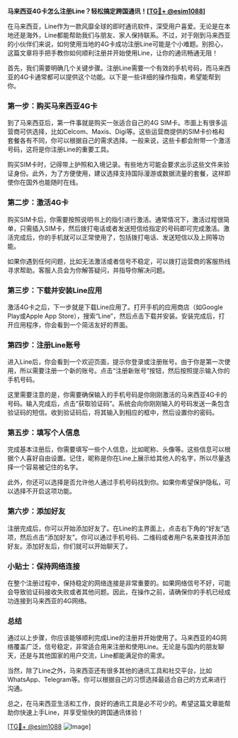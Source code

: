 **马来西亚4G卡怎么注册Line？轻松搞定跨国通讯！[[TG💪+ @esim1088](https://t.me/s/esim1088)]**

在马来西亚，Line作为一款风靡全球的即时通讯软件，深受用户喜爱。无论是在本地还是海外，Line都能帮助我们与朋友、家人保持联系。不过，对于刚到马来西亚的小伙伴们来说，如何使用当地的4G卡成功注册Line可能是个小难题。别担心，这篇文章将手把手教你如何顺利注册并开始使用Line，让你的通讯畅通无阻！

首先，我们需要明确几个关键步骤。注册Line需要一个有效的手机号码，而马来西亚的4G卡通常都可以提供这个功能。以下是一些详细的操作指南，希望能帮到你。

### 第一步：购买马来西亚4G卡

到了马来西亚后，第一件事就是购买一张适合自己的4G SIM卡。市面上有很多运营商可供选择，比如Celcom、Maxis、Digi等。这些运营商提供的SIM卡价格和套餐各有不同，你可以根据自己的需求选择。一般来说，这些卡都会附带一个激活号码，这将是你注册Line的重要工具。

购买SIM卡时，记得带上护照和入境记录。有些地方可能会要求出示这些文件来验证身份。此外，为了方便使用，建议选择支持国际漫游或数据流量的套餐，这样即使你在国外也能随时在线。

### 第二步：激活4G卡

购买SIM卡后，你需要按照说明书上的指引进行激活。通常情况下，激活过程很简单，只需插入SIM卡，然后拨打电话或者发送短信给指定的号码即可完成激活。激活完成后，你的手机就可以正常使用了，包括拨打电话、发送短信以及上网等功能。

如果你遇到任何问题，比如无法激活或者信号不稳定，可以拨打运营商的客服热线寻求帮助。客服人员会为你解答疑问，并指导你解决问题。

### 第三步：下载并安装Line应用

激活4G卡之后，下一步就是下载Line应用了。打开手机的应用商店（如Google Play或Apple App Store），搜索“Line”，然后点击下载并安装。安装完成后，打开应用程序，你会看到一个简洁友好的界面。

### 第四步：注册Line账号

进入Line后，你会看到一个欢迎页面，提示你登录或注册账号。由于你是第一次使用，所以需要注册一个新的账号。点击“注册新账号”按钮，然后按照提示输入你的手机号码。

这里需要注意的是，你需要确保输入的手机号码是你刚刚激活的马来西亚4G卡的号码。输入完成后，点击“获取验证码”。系统会向你刚刚输入的号码发送一条包含验证码的短信。收到验证码后，将其输入到相应的框中，然后设置你的密码。

### 第五步：填写个人信息

完成基本注册后，你需要填写一些个人信息，比如昵称、头像等。这些信息可以根据个人喜好自由设置。记住，昵称是你在Line上展示给其他人的名字，所以尽量选择一个容易被记住的名字。

此外，你还可以选择是否允许他人通过手机号码找到你。如果你希望保护隐私，可以选择不开启这项功能。

### 第六步：添加好友

注册完成后，你可以开始添加好友了。在Line的主界面上，点击右下角的“好友”选项，然后点击“添加好友”。你可以通过手机号码、二维码或者用户名来查找并添加好友。添加好友后，你们就可以开始聊天了。

### 小贴士：保持网络连接

在整个注册过程中，保持稳定的网络连接是非常重要的。如果网络信号不好，可能会导致验证码接收失败或者其他问题。因此，在操作之前，请确保你的手机已经成功连接到马来西亚的4G网络。

### 总结

通过以上步骤，你应该能够顺利完成Line的注册并开始使用了。马来西亚的4G网络覆盖广泛，信号稳定，非常适合用来注册和使用Line。无论是与国内的朋友聊天，还是与其他国家的用户交流，Line都能满足你的需求。

当然，除了Line之外，马来西亚还有很多其他的通讯工具和社交平台，比如WhatsApp、Telegram等。你可以根据自己的习惯选择最适合自己的方式来进行沟通。

总之，在马来西亚生活和工作，良好的通讯工具是必不可少的。希望这篇文章能帮助你快速上手Line，并享受愉快的跨国通讯体验！

[[TG💪+ @esim1088](https://t.me/s/esim1088) ![Image](https://i.postimg.cc/4NQfJmqS/Snipaste-2025-05-13-00-14-12.png)]